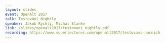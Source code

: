```yaml
---
layout: slides
event: OpenAlt 2017
talk: Testování Nightly
speaker: Jakub Rychlý, Michal Stanke
link: /slides/openalt2017/testovani_nightly.pdf
recording: https://www.superlectures.com/openalt2017/testovani-nocnich-verzi-firefoxu-nightly
---
```


